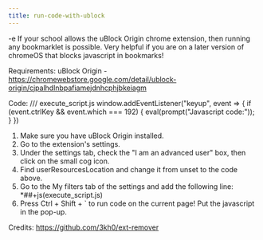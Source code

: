 ```yaml
---
title: run-code-with-ublock
---
```


-e 
If your school allows the uBlock Origin chrome extension, then running any bookmarklet is possible.
Very helpful if you are on a later version of chromeOS that blocks javascript in bookmarks!

Requirements: uBlock Origin - https://chromewebstore.google.com/detail/ublock-origin/cjpalhdlnbpafiamejdnhcphjbkeiagm

Code:
/// execute_script.js
window.addEventListener("keyup", event => {
  if (event.ctrlKey && event.which === 192) {
      eval(prompt("Javascript code:"));
  }
})

1. Make sure you have uBlock Origin installed.
2. Go to the extension's settings.
3. Under the settings tab, check the "I am an advanced user" box, then click on the small cog icon.
4. Find userResourcesLocation and change it from unset to the code above.
5. Go to the My filters tab of the settings and add the following line: *##+js(execute_script.js)
6. Press Ctrl + Shift + ` to run code on the current page! Put the javascript in the pop-up.

Credits: https://github.com/3kh0/ext-remover
